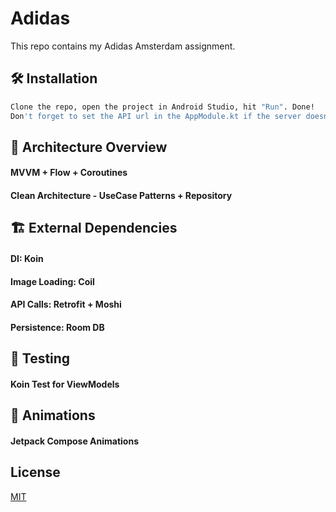 # Adidas 

This repo contains my Adidas Amsterdam assignment.

## 🛠 Installation

```bash
Clone the repo, open the project in Android Studio, hit "Run". Done!
Don't forget to set the API url in the AppModule.kt if the server doesn't work ;)
```

## 🏯 Architecture Overview

#### MVVM + Flow + Coroutines
#### Clean Architecture - UseCase Patterns + Repository


## 🏗 External Dependencies

#### DI:  Koin
#### Image Loading:  Coil
#### API Calls:  Retrofit + Moshi
#### Persistence: Room DB

## 🧪 Testing

#### Koin Test for ViewModels


## 🚀 Animations

#### Jetpack Compose Animations 

## License
[MIT](https://choosealicense.com/licenses/mit/)
